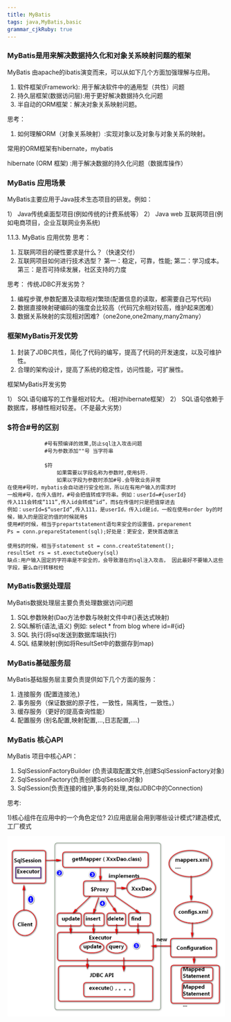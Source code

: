 ```yaml
---
title: MyBatis
tags: java,MyBatis,basic
grammar_cjkRuby: true
---
```


### MyBatis是用来解决数据持久化和对象关系映射问题的框架

MyBatis 由apache的ibatis演变而来，可以从如下几个方面加强理解与应用。

1)	软件框架(Framework): 用于解决软件中的通用型（共性）问题
2)	持久层框架(数据访问层):用于更好解决数据持久化问题
3)	半自动的ORM框架：解决对象关系映射问题。

思考：
1)	如何理解ORM（对象关系映射）:实现对象以及对象与对象关系的映射。

常用的ORM框架有hibernate，mybatis

hibernate (ORM 框架) :用于解决数据的持久化问题（数据库操作）

### MyBatis 应用场景

MyBatis主要应用于Java技术生态项目的研发。例如：

1）	Java传统桌面型项目(例如传统的计费系统等）
2）	Java web 互联网项目(例如电商项目，企业互联网业务系统)

1.1.3.	MyBatis 应用优势
思考：

1)	互联网项目的硬性要求是什么？（快速交付）
2)	互联网项目如何进行技术选型？
第一：稳定，可靠，性能;
第二：学习成本。
第三：是否可持续发展，社区支持的力度

思考：
传统JDBC开发劣势？

1)	编程步骤,参数配置及读取相对繁琐(配置信息的读取，都需要自己写代码)
2)	数据直接映射硬编码的强度会比较高（代码冗余相对较高，维护起来困难）
3)	数据关系映射的实现相对困难?（one2one,one2many,many2many）

### 框架MyBatis开发优势

1)	封装了JDBC共性，简化了代码的编写，提高了代码的开发速度，以及可维护性。
2)	合理的架构设计，提高了系统的稳定性，访问性能，可扩展性。


框架MyBatis开发劣势

1）	SQL语句编写的工作量相对较大。（相对hibernate框架）
2）	SQL语句依赖于数据库，移植性相对较差。（不是最大劣势）


### $符合#号的区别

````
			#号有预编译的效果,防止sql注入攻击问题
			#号为参数添加""号 当字符串
			
			$符
				如果需要以字段名称为参数时,使用$符.
				如果以字段为参数时添加#号.会导致业务异常
在使用#号时，mybatis会自动进行安全检测，所以在有用户输入的需求时
一般用#号，在传入值时，#号会把值转成字符串。例如：userId=#{userId}
传入111会转成“111”,传入id会转成“id”，而$在传值时只是把值穿进去
例如：userId=$“userId”,传入111，是userId，传入id是id，一般在使用order by的时候，输入的是固定的值的时候就用$
使用#的时候，相当于prepartstatement语句来安全的设置值，preparement 
Ps = conn.prepareStatement(sql);好处是：更安全，更快首选做法

使用$的时候，相当于statement st = conn.createStatement();
resultSet rs = st.exectuteQuery(sql)
缺点:用户输入固定的字符串是不安全的，会导致潜在的sql注入攻击， 因此最好不要输入这些字段，要么自行转移校检
````

### MyBatis数据处理层
MyBatis数据处理层主要负责处理数据访问问题

1)	SQL参数映射(Dao方法参数与映射文件中#{}表达式映射)
2)	SQL解析(语法,语义) 例如: select * from blog where id=#{id}
3)	SQL 执行(将sql发送到数据库端执行)
4)	SQL 结果映射(例如将ResultSet中的数据存到map)


### MyBatis基础服务层
MyBatis基础服务层主要负责提供如下几个方面的服务：

1)	连接服务 (配置连接池,)
2)	事务服务（保证数据的原子性，一致性，隔离性，一致性。）
3)	缓存服务（更好的提高查询性能）
4)	配置服务 (别名配置,映射配置,...,日志配置,....)

### MyBatis 核心API
MyBatis 项目中核心API：

1.	SqlSessionFactoryBuilder (负责读取配置文件,创建SqlSessionFactory对象)
2.	SqlSessionFactory(负责创建SqlSession对象)
3.	SqlSession(负责连接的维护,事务的处理,类似JDBC中的Connection)

思考:

1)核心组件在应用中的一个角色定位?
2)应用底层会用到哪些设计模式?建造模式,工厂模式

![图解maybatis底层](./images/mybatis底层流程.png)